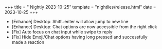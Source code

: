 +++
title = " Nightly 2023-10-25"
template = "nightlies/release.html"
date = 2023-10-25
+++

- [Enhance] Desktop: Shift+enter will allow jump to new line
- [Enhance] Desktop: Chat options are now accessible from the right click
- [Fix] Auto focus on chat input while swipe to reply
- [Fix] Hide Emoji/Chat options having long pressed and successfully made a reaction
